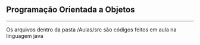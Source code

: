 ## Programação Orientada a Objetos

---
Os arquivos dentro da pasta /Aulas/src são códigos feitos em aula na linguagem java